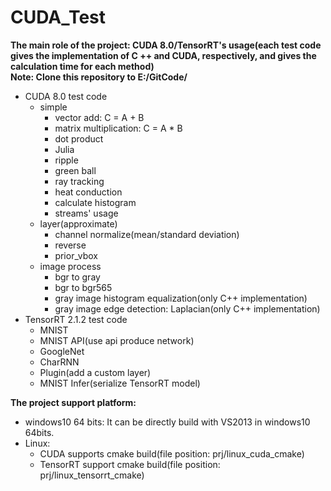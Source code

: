 # CUDA_Test
**The main role of the project: CUDA 8.0/TensorRT's usage(each test code gives the implementation of C ++ and CUDA, respectively, and gives the calculation time for each method)**  
**Note: Clone this repository to E:/GitCode/**
- CUDA 8.0 test code
	- simple
		- vector add: C = A + B
		- matrix multiplication: C = A * B
		- dot product
		- Julia
		- ripple
		- green ball
		- ray tracking
		- heat conduction
		- calculate histogram
		- streams' usage
	- layer(approximate)
		- channel normalize(mean/standard deviation)
		- reverse
		- prior_vbox
	- image process
		- bgr to gray
		- bgr to bgr565
		- gray image histogram equalization(only C++ implementation)
		- gray image edge detection: Laplacian(only C++ implementation)
- TensorRT 2.1.2 test code
	- MNIST
	- MNIST API(use api produce network)
	- GoogleNet
	- CharRNN
	- Plugin(add a custom layer)
	- MNIST Infer(serialize TensorRT model)

**The project support platform:**
- windows10 64 bits: It can be directly build with VS2013 in windows10 64bits.
- Linux: 
	- CUDA supports cmake build(file position: prj/linux_cuda_cmake)
	- TensorRT support cmake build(file position: prj/linux_tensorrt_cmake)

